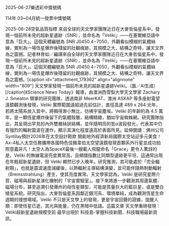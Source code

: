 
2025-06-27樂透彩中獎號碼

                                
114年 03~04月統一發票中獎號碼
                             
2025-06-28空氣品質指標
                              來自全球的天文學家團隊近日在大麥哲倫星系中，發現一個前所未見的超新星遺跡（SNR），並命名為「Veliki」——在塞爾維亞語中意為「巨大」。這個天體編號為 SNR J0450.4−7050，外觀看似模糊的氣體絲線，實則為一場恆星爆炸後殘留的壯觀痕跡，其規模之大、結構之奇特，讓天文界為之震撼。記者林育如／編譯來自全球的天文學家團隊近日在大麥哲倫星系中，發現一個前所未見的超新星遺跡（SNR），並命名為「Veliki」——在塞爾維亞語中意為「巨大」。這個天體編號為 SNR J0450.4−7050，外觀看似模糊的氣體絲線，實則為一場恆星爆炸後殘留的壯觀痕跡，其規模之大、結構之奇特，讓天文界為之震撼。[caption id="attachment_179362" align="alignnone" width="809"] 天文學家發現一個前所未見的超新星遺跡Veliki。（圖／AI生成）[/caption]《Science News Today》報導，由澳洲西雪梨大學天文學家 Zachary J. Smeaton 領軍的研究團隊，透過南非 MeerKAT、澳洲 ASKAP 等多座射電望遠鏡觀測後發現，Veliki 實際範圍遠超過先前估計，直徑高達 489 x 264 光年，若將太陽系放入其中，將顯得渺小無比，彷彿宇宙塵埃。Veliki 的年齡約為 4.5 萬年，是一顆恆星爆炸後留下的氣體殼層，結構精緻，猶如宇宙蜘蛛網。研究團隊指出，其呈現出罕見的內外雙層絲狀結構，並伴隨明亮的氫α波段發光，代表其中仍有強烈的輻射震波在運作，顯示其演化程度遠高於表面所見。延伸閱讀：佛州公司Syntilay預計2026年在太空設計鞋款 開創地外經濟新局國際太空站迎多元美食！Ax-4私人太空任務攜帶各國特色佳餚韋伯太空望遠鏡發現首顆系外行星並成功拍照意義非凡！太空人為SpaceX最後一艘載人飛龍命名「Grace」更令人驚訝的是，Veliki 的無線電波亮度異常高，且頻譜指數比同類型遺跡更平坦，這通常出現在年輕超新星遺跡，但 Veliki 顯然已步入晚年。研究推測，其可能處於「完全輻射期」，也就是震波速度減緩後，以熱輻射主導結構演變，並可能伴隨熱制動輻射（Bremsstrahlung）產生，使其亮度異常。天文學家認為，Veliki 是研究星際介質、磁場與超新星演化機制的「宇宙實驗室」。接下來將進一步觀測其周邊氣體、磁場分布，甚至追溯引發爆炸的母恆星類型，可能是質量巨大的藍巨星，或是雙白矮星系統。研究指出，大麥哲倫星系因鄰近銀河系、環境單純，成為觀測恆星生命週期的理想場域。Veliki 不只是天文學上的發現，更是宇宙回聲的證據，提醒人類：即使恆星已逝，其光與能量，仍在黑暗中低語。這篇文章 天文學重磅發現：Veliki超新星遺跡規模空前 最早出現於 科技島-掌握科技新聞、科技職場最新資訊。
